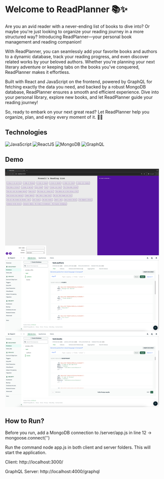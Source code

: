 # Welcome to ReadPlanner 📚✨

Are you an avid reader with a never-ending list of books to dive into? Or maybe you're just looking to organize your reading journey in a more structured way? Introducing ReadPlanner—your personal book management and reading companion!

With ReadPlanner, you can seamlessly add your favorite books and authors to a dynamic database, track your reading progress, and even discover related works by your beloved authors. Whether you're planning your next literary adventure or keeping tabs on the books you've conquered, ReadPlanner makes it effortless.

Built with React and JavaScript on the frontend, powered by GraphQL for fetching exactly the data you need, and backed by a robust MongoDB database, ReadPlanner ensures a smooth and efficient experience. Dive into your personal library, explore new books, and let ReadPlanner guide your reading journey!

So, ready to embark on your next great read? Let ReadPlanner help you organize, plan, and enjoy every moment of it. 📖🎉

## Technologies
![JavaScript](https://img.shields.io/badge/-JavaScript-F0DB4F?style=for-the-badge&logo=javascript&logoColor=black)
![ReactJS](https://img.shields.io/badge/-ReactJs-61DAFB?logo=react&logoColor=white&style=for-the-badge)
![MongoDB](https://img.shields.io/badge/-MongoDB-black?style=for-the-badge&logo=mongodb)
![GraphQL](https://img.shields.io/badge/GraphQL-E434AA?style=for-the-badge&logo=graphql&logoColor=white)

## Demo

![Main Screen](images/Main-Screen.png)
![Authors DB](images/database_authors.png)
![Books DB](images/database_books.png)

## How to Run?

Before you run, add a MongoDB connection to /server/app.js in line 12 -> mongoose.connect('')

Run the command node app.js in both client and server folders. This will start the application.

Client: http://localhost:3000/

GraphQL Server: http://localhost:4000/graphql

